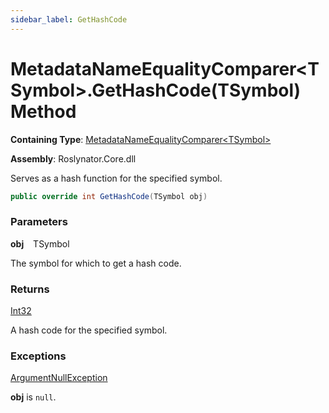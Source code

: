 ```yaml
---
sidebar_label: GetHashCode
---
```


# MetadataNameEqualityComparer&lt;TSymbol&gt;\.GetHashCode\(TSymbol\) Method

**Containing Type**: [MetadataNameEqualityComparer&lt;TSymbol&gt;](../index.md)

**Assembly**: Roslynator\.Core\.dll

  
Serves as a hash function for the specified symbol\.

```csharp
public override int GetHashCode(TSymbol obj)
```

### Parameters

**obj** &ensp; TSymbol

The symbol for which to get a hash code\.

### Returns

[Int32](https://docs.microsoft.com/en-us/dotnet/api/system.int32)

A hash code for the specified symbol\.

### Exceptions

[ArgumentNullException](https://docs.microsoft.com/en-us/dotnet/api/system.argumentnullexception)

**obj** is `null`\.

